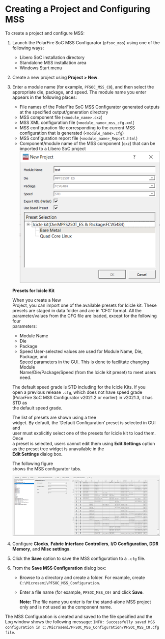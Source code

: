 # Creating a Project and Configuring MSS

To create a project and configure MSS:

1.  Launch the PolarFire SoC MSS Configurator \(`pfsoc_mss`\) using one of the following ways:
    -   Libero SoC installation directory
    -   Standalone MSS installation area
    -   Windows Start menu
2.  Create a new project using **Project &gt; New**.
3.  Enter a module name \(for example, `PFSOC_MSS_C0`\), and then select the appropriate die, package, and speed. The module name you enter appears in the following places:

    -   File names of the PolarFire SoC MSS Configurator generated outputs at the specified output/generation directory
    -   MSS component file \(`<module_name>.cxz`\)
    -   MSS XML configuration file \(`<module_name>_mss_cfg.xml`\)
    -   MSS configuration file corresponding to the current MSS configuration that is generated \(`<module_name>.cfg`\)
    -   MSS configuration report file \(`<module_name>_Report.html`\)
    -   Component/module name of the MSS component \(`cxz`\) that can be imported to a Libero SoC project
    ![](GUID-9851DE3C-49F7-42AB-9A91-D6F93286C6C4-low.png "MSS — Module Name Dialog Box")

    **Presets for Icicle Kit**

    When you create a New<br /> Project, you can import one of the available presets for Icicle kit. These<br /> presets are staged in data folder and are in ‘CFG’ format. All the<br /> parameter/values from the CFG file are loaded, except for the following four<br /> parameters:

    -   Module Name
    -   Die
    -   Package
    -   Speed
    User-selected values are used for Module Name, Die, Package, and<br /> Speed parameters in the GUI. This is done to facilitate changing Module<br /> Name/Die/Package/Speed \(from the Icicle kit preset\) to meet users<br /> need.

    The default speed grade is STD including for the Icicle Kits. If you<br /> open a previous release `.cfg`, which does not have speed grade<br /> \(PolarFire SoC MSS Configurator v2021.2 or earlier\) in v2021.3, it has STD as<br /> the default speed grade.

    The list of presets are shown using a tree<br /> widget. By default, the ‘Default Configuration’ preset is selected in GUI and<br /> user must explicitly select one of the presets for Icicle kit to load them. Once<br /> a preset is selected, users cannot edit them using **Edit Settings** option as the preset tree widget is unavailable in the<br /> **Edit Settings** dialog box.

    The following figure<br /> shows the MSS configurator tabs.

    ![](GUID-83DC239C-B27C-423F-A8D8-A786D3DC1C2E-low.png "MSS Configurator Tabs")

4.  Configure **Clocks**, **Fabric Interface Controllers**, **I/O Configuration**, **DDR Memory**, and **Misc settings**.
5.  Click the **Save** option to save the MSS configuration to a `.cfg` file.
6.  From the **Save MSS Configuration** dialog box:
    -   Browse to a directory and create a folder. For example, create `C:\Microsemi\PFSOC_MSS_Configuration`.
    -   Enter a file name \(for example, `PFSOC_MSS_C0)` and click **Save**.

        **Note:** The file name you enter is for the stand-alone MSS project only and is not used as the component name.


The MSS Configuration is created and saved to the file specified and the Log window shows the following message: `INFO: Successfully saved MSS configuration in C:/Microsemi/PFSOC_MSS_Configuration/PFSOC_MSS_C0.cfg file`.

